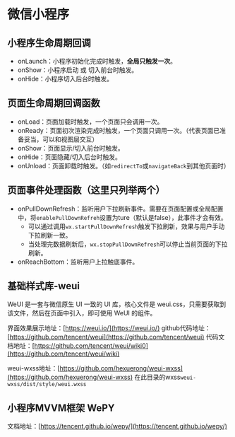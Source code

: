 # 微信小程序

## 小程序生命周期回调

- onLaunch：小程序初始化完成时触发，**全局只触发一次**。
- onShow：小程序启动 或 切入前台时触发。
- onHide：小程序切入后台时触发。

## 页面生命周期回调函数

- onLoad：页面加载时触发，一个页面只会调用一次。
- onReady：页面初次渲染完成时触发，一个页面只调用一次。（代表页面已准备妥当，可以和视图层交互）
- onShow：页面显示/切入前台时触发。
- onHide：页面隐藏/切入后台时触发。
- onUnload：页面卸载时触发。（如`redirectTo`或`navigateBack`到其他页面时）

## 页面事件处理函数（这里只列举两个）

- onPullDownRefresh：监听用户下拉刷新事件。需要在页面配置或全局配置中，将`enablePullDownRefreh`设置为ture（默认是false），此事件才会有效。
  - 可以通过调用`wx.startPullDownRefresh`触发下拉刷新，效果与用户手动下拉刷新一致。
  - 当处理完数据刷新后，`wx.stopPullDownRefresh`可以停止当前页面的下拉刷新。
- onReachBottom：监听用户上拉触底事件。

## 基础样式库-weui

WeUI 是一套与微信原生 UI 一致的 UI 库，核心文件是 weui.css，只需要获取到该文件，然后在页面中引入，即可使用 WeUI 的组件。

界面效果展示地址：[https://weui.io/](https://weui.io/)
github代码地址：[https://github.com/tencent/weui](https://github.com/tencent/weui)
代码文档地址：[https://github.com/tencent/weui/wiki0](https://github.com/tencent/weui/wiki)

weui-wxss地址：[https://github.com/hexuerong/weui-wxss](https://github.com/hexuerong/weui-wxss)
在此目录的wxss`weui-wxss/dist/style/weui.wxss`

## 小程序MVVM框架 WePY

文档地址：[https://tencent.github.io/wepy/](https://tencent.github.io/wepy/)